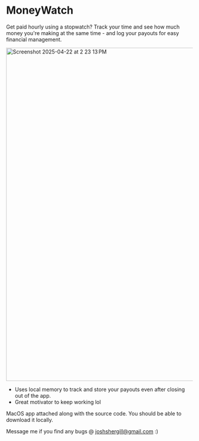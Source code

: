 # MoneyWatch
Get paid hourly using a stopwatch? Track your time and see how much money you're making at the same time - and log your payouts for easy financial management.

<img width="897" alt="Screenshot 2025-04-22 at 2 23 13 PM" src="https://github.com/user-attachments/assets/028b04ce-f552-4ed9-a0c0-92ea624312b6" />

- Uses local memory to track and store your payouts even after closing out of the app.
- Great motivator to keep working lol

MacOS app attached along with the source code. You should be able to download it locally.

Message me if you find any bugs @ joshshergill@gmail.com :)
